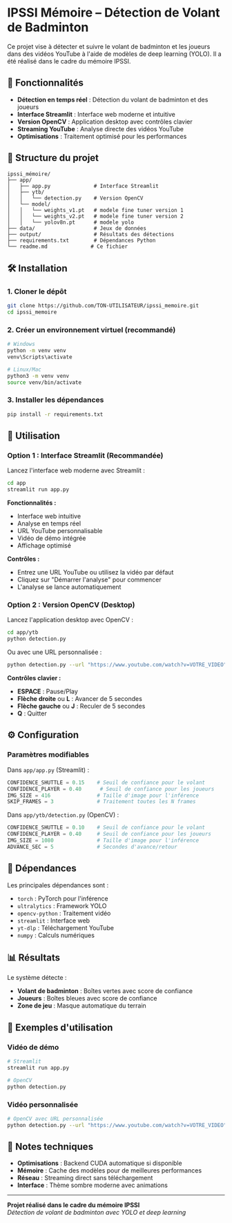 # IPSSI Mémoire – Détection de Volant de Badminton

Ce projet vise à détecter et suivre le volant de badminton et les joueurs dans des vidéos YouTube à l'aide de modèles de deep learning (YOLO). Il a été réalisé dans le cadre du mémoire IPSSI.

## 🚀 Fonctionnalités

- **Détection en temps réel** : Détection du volant de badminton et des joueurs
- **Interface Streamlit** : Interface web moderne et intuitive
- **Version OpenCV** : Application desktop avec contrôles clavier
- **Streaming YouTube** : Analyse directe des vidéos YouTube
- **Optimisations** : Traitement optimisé pour les performances

## 📁 Structure du projet

```
ipssi_mémoire/
├── app/
│   ├── app.py              # Interface Streamlit
│   ├── ytb/
│   │   └── detection.py    # Version OpenCV
│   └── model/
│   │   └── weights_v1.pt   # modele fine tuner version 1
│   │   └── weights_v2.pt   # modele fine tuner version 2
│   │   └── yolov8n.pt      # modele yolo
├── data/                   # Jeux de données
├── output/                 # Résultats des détections
├── requirements.txt        # Dépendances Python
└── readme.md              # Ce fichier
```

## 🛠️ Installation

### 1. Cloner le dépôt
```bash
git clone https://github.com/TON-UTILISATEUR/ipssi_memoire.git
cd ipssi_memoire
```

### 2. Créer un environnement virtuel (recommandé)
```bash
# Windows
python -m venv venv
venv\Scripts\activate

# Linux/Mac
python3 -m venv venv
source venv/bin/activate
```

### 3. Installer les dépendances
```bash
pip install -r requirements.txt
```

## 🎯 Utilisation

### Option 1 : Interface Streamlit (Recommandée)

Lancez l'interface web moderne avec Streamlit :

```bash
cd app
streamlit run app.py
```

**Fonctionnalités :**
- Interface web intuitive
- Analyse en temps réel
- URL YouTube personnalisable
- Vidéo de démo intégrée
- Affichage optimisé

**Contrôles :**
- Entrez une URL YouTube ou utilisez la vidéo par défaut
- Cliquez sur "Démarrer l'analyse" pour commencer
- L'analyse se lance automatiquement

### Option 2 : Version OpenCV (Desktop)

Lancez l'application desktop avec OpenCV :

```bash
cd app/ytb
python detection.py
```

Ou avec une URL personnalisée :
```bash
python detection.py --url "https://www.youtube.com/watch?v=VOTRE_VIDEO"
```

**Contrôles clavier :**
- **ESPACE** : Pause/Play
- **Flèche droite** ou **L** : Avancer de 5 secondes
- **Flèche gauche** ou **J** : Reculer de 5 secondes
- **Q** : Quitter

## ⚙️ Configuration

### Paramètres modifiables

Dans `app/app.py` (Streamlit) :
```python
CONFIDENCE_SHUTTLE = 0.15    # Seuil de confiance pour le volant
CONFIDENCE_PLAYER = 0.40      # Seuil de confiance pour les joueurs
IMG_SIZE = 416               # Taille d'image pour l'inférence
SKIP_FRAMES = 3              # Traitement toutes les N frames
```

Dans `app/ytb/detection.py` (OpenCV) :
```python
CONFIDENCE_SHUTTLE = 0.10    # Seuil de confiance pour le volant
CONFIDENCE_PLAYER = 0.40     # Seuil de confiance pour les joueurs
IMG_SIZE = 1080              # Taille d'image pour l'inférence
ADVANCE_SEC = 5              # Secondes d'avance/retour
```

## 🔧 Dépendances

Les principales dépendances sont :
- `torch` : PyTorch pour l'inférence
- `ultralytics` : Framework YOLO
- `opencv-python` : Traitement vidéo
- `streamlit` : Interface web
- `yt-dlp` : Téléchargement YouTube
- `numpy` : Calculs numériques

## 📊 Résultats

Le système détecte :
- **Volant de badminton** : Boîtes vertes avec score de confiance
- **Joueurs** : Boîtes bleues avec score de confiance
- **Zone de jeu** : Masque automatique du terrain

## 🎯 Exemples d'utilisation

### Vidéo de démo
```bash
# Streamlit
streamlit run app.py

# OpenCV
python detection.py
```

### Vidéo personnalisée
```bash
# OpenCV avec URL personnalisée
python detection.py --url "https://www.youtube.com/watch?v=VOTRE_VIDEO"
```

## 📝 Notes techniques

- **Optimisations** : Backend CUDA automatique si disponible
- **Mémoire** : Cache des modèles pour de meilleures performances
- **Réseau** : Streaming direct sans téléchargement
- **Interface** : Thème sombre moderne avec animations

---

**Projet réalisé dans le cadre du mémoire IPSSI**  
*Détection de volant de badminton avec YOLO et deep learning*
